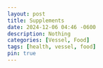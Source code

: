 ```yaml
---
layout: post
title: Supplements
date: 2024-12-06 04:46 -0600
description: Nothing
categories: [Vessel, Food]
tags: [health, vessel, food]
pin: true
---
```


